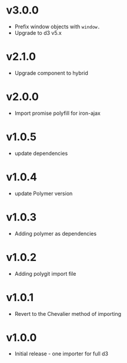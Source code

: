 v3.0.0
===================
* Prefix window objects with `window.`
* Upgrade to d3 v5.x

v2.1.0
===================
* Upgrade component to hybrid

v2.0.0
===================
* Import promise polyfill for iron-ajax

v1.0.5
==================
* update dependencies

v1.0.4
==================
* update Polymer version

v1.0.3
==================
* Adding polymer as dependencies

v1.0.2
==================
* Adding polygit import file

v1.0.1
==================
* Revert to the Chevalier method of importing

v1.0.0
==================
* Initial release - one importer for full d3
